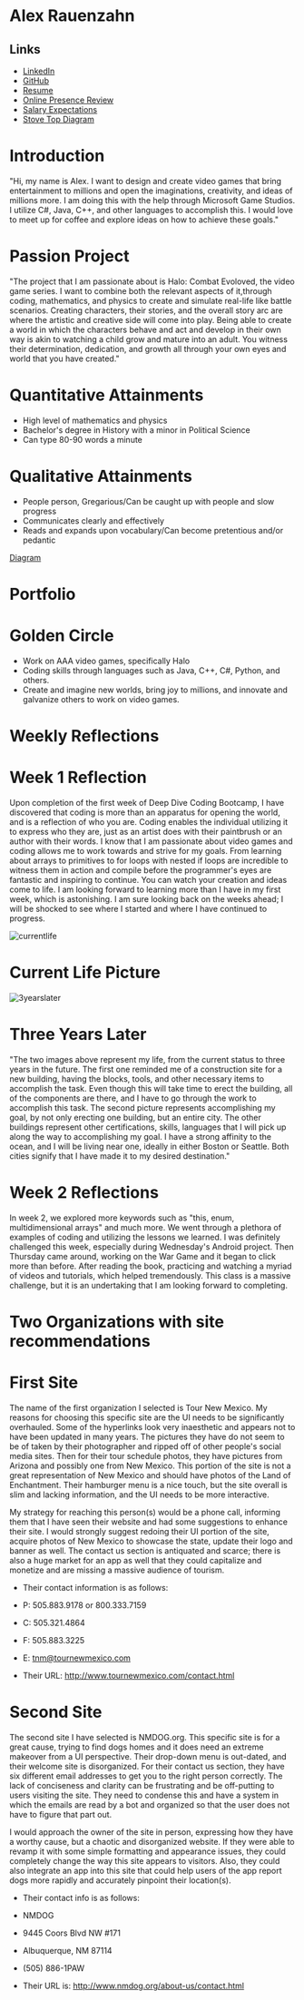 # Alex Rauenzahn

## Links

* [LinkedIn](https://www.linkedin.com/in/alex-rauenzahn-0b77a5105/)
* [GitHub](https://www.github.com/ArchaicScribe)
* [Resume](https://drive.google.com/file/d/1XMQxRRLpkN3rFK-aSvPaTWAYjBnkrmFA/view?usp=sharing)
* [Online Presence Review](https://drive.google.com/open?id=1DYJu8Ien7T6O2qt7Rr-FUlUghOtemlW1_5JMT3MJGvM)
* [Salary Expectations](https://docs.google.com/document/d/14ZO9XWcttnFi9OyXB9j_3dCPzZJreX2IG7XiVZ_1f5Q/edit?usp=sharing)
* [Stove Top Diagram](https://drive.google.com/file/d/1y52sb3AluAXXfhuVhGT3phNTP2gtS1iZ/view?usp=sharing)

# Introduction
 "Hi, my name is Alex. I want to design and create video games that bring entertainment to millions and open the imaginations, creativity, and ideas of millions more. I am doing this with the help through Microsoft Game Studios. I utilize C#, Java, C++, and other languages to accomplish this. I would love to meet up for coffee and explore ideas on how to achieve these goals."

# Passion Project
 "The project that I am passionate about is Halo: Combat Evoloved, the video game series. I want to combine both the relevant aspects of it,through coding, mathematics, and physics to create and simulate real-life like battle scenarios. Creating characters, their stories, and the overall story arc are where the artistic and creative side will come into play. Being able to create a world in which the characters behave and act and develop in their own way is akin to watching a child grow and mature into an adult. You witness their determination, dedication, and growth all through your own eyes and world that you have created."

# Quantitative Attainments

* High level of mathematics and physics
* Bachelor's degree in History with a minor in Political Science
* Can type 80-90 words a minute

# Qualitative Attainments

* People person, Gregarious/Can be caught up with people and slow progress
* Communicates clearly and effectively
* Reads and expands upon vocabulary/Can become pretentious and/or pedantic 

[Diagram](https://drive.google.com/file/d/1GDOnf3-KpwQF0gYJmHCfq0XlY-SF7Ww8/view?usp=sharing)
# Portfolio

# Golden Circle
* Work on AAA video games, specifically Halo 
* Coding skills through languages such as Java, C++, C#, Python, and others.
* Create and imagine new worlds, bring joy to millions, and innovate and galvanize others to work on video games.


# Weekly Reflections
  # Week 1 Reflection
  Upon completion of the first week of Deep Dive Coding Bootcamp, I have discovered that coding is more than an apparatus for opening the world, and is a reflection of who you are. Coding enables the individual utilizing it to express who they are, just as an artist does with their paintbrush or an author with their words. I know that I am passionate about video games and coding allows me to work towards and strive for my goals. From learning about arrays to primitives to for loops with nested if loops are incredible to witness them in action and compile before the programmer's eyes are fantastic and inspiring to continue. You can watch your creation and ideas come to life. 
I am looking forward to learning more than I have in my first week, which is astonishing. I am sure looking back on the weeks ahead; I will be shocked to see where I started and where I have continued to progress. 





![currentlife](https://user-images.githubusercontent.com/16001268/52142189-3eb92300-2615-11e9-84d4-88dd130166a4.jpg)
# Current Life Picture

![3yearslater](https://user-images.githubusercontent.com/16001268/52142187-3c56c900-2615-11e9-9992-810b07b02004.jpg)
# Three Years Later

"The two images above represent my life, from the current status to three years in the future. The first one reminded me of a construction site for a new building, having the blocks, tools, and other necessary items to accomplish the task. Even though this will take time to erect the building, all of the components are there, and I have to go through the work to accomplish this task. The second picture represents accomplishing my goal, by not only erecting one building, but an entire city. The other buildings represent other certifications, skills, languages that I will pick up along the way to accomplishing my goal. I have a strong affinity to the ocean, and I will be living near one, ideally in either Boston or Seattle. Both cities signify that I have made it to my desired destination." 

# Week 2 Reflections
In week 2, we explored more keywords such as "this, enum, multidimensional arrays" and much more. We went through a plethora of examples of coding and utilizing the lessons we learned. I was definitely challenged this week, especially during Wednesday's Android project. Then Thursday came around, working on the War Game and it began to click more than before. After reading the book, practicing and watching a myriad of videos and tutorials, which helped tremendously. This class is a massive challenge, but it is an undertaking that I am looking forward to completing. 
      
# Two Organizations with site recommendations

# First Site
The name of the first organization I selected is Tour New Mexico. My reasons for choosing this specific site are the UI needs to be significantly overhauled. Some of the hyperlinks look very inaesthetic and appears not to have been updated in many years. The pictures they have do not seem to be of taken by their photographer and ripped off of other people's social media sites. Then for their tour schedule photos, they have pictures from Arizona and possibly one from New Mexico. This portion of the site is not a great representation of New Mexico and should have photos of the Land of Enchantment. Their hamburger menu is a nice touch, but the site overall is slim and lacking information, and the UI needs to be more interactive. 

My strategy for reaching this person(s) would be a phone call, informing them that I have seen their website and had some suggestions to enhance their site.  I would strongly suggest redoing their UI portion of the site, acquire photos of New Mexico to showcase the state, update their logo and banner as well. The contact us section is antiquated and scarce; there is also a huge market for an app as well that they could capitalize and monetize and are missing a massive audience of tourism.


* Their contact information is as follows:
* P: 505.883.9178 or 800.333.7159                               
* C: 505.321.4864
* F: 505.883.3225
* E: tnm@tournewmexico.com

* Their URL: http://www.tournewmexico.com/contact.html

# Second Site

The second site I have selected is NMDOG.org. This specific site is for a great cause, trying to find dogs homes and it does need an extreme makeover from a UI perspective. Their drop-down menu is out-dated, and their welcome site is disorganized. For their contact us section, they have six different email addresses to get you to the right person correctly. The lack of conciseness and clarity can be frustrating and be off-putting to users visiting the site. They need to condense this and have a system in which the emails are read by a bot and organized so that the user does not have to figure that part out.

I would approach the owner of the site in person, expressing how they have a worthy cause, but a chaotic and disorganized website. If they were able to revamp it with some simple formatting and appearance issues, they could completely change the way this site appears to visitors. Also, they could also integrate an app into this site that could help users of the app report dogs more rapidly and accurately pinpoint their location(s). 

* Their contact info is as follows:
* NMDOG
* 9445 Coors Blvd NW #171
* Albuquerque, NM 87114
* (505) 886-1PAW

* Their URL is: http://www.nmdog.org/about-us/contact.html
